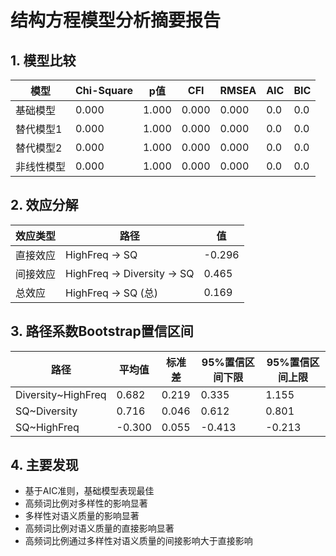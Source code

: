# 结构方程模型分析摘要报告

## 1. 模型比较

| 模型 | Chi-Square | p值 | CFI | RMSEA | AIC | BIC |
|------|------------|-----|-----|-------|-----|-----|
| 基础模型 | 0.000 | 1.000 | 0.000 | 0.000 | 0.0 | 0.0 |
| 替代模型1 | 0.000 | 1.000 | 0.000 | 0.000 | 0.0 | 0.0 |
| 替代模型2 | 0.000 | 1.000 | 0.000 | 0.000 | 0.0 | 0.0 |
| 非线性模型 | 0.000 | 1.000 | 0.000 | 0.000 | 0.0 | 0.0 |

## 2. 效应分解

| 效应类型 | 路径 | 值 |
|---------|------|----|
| 直接效应 | HighFreq -> SQ | -0.296 |
| 间接效应 | HighFreq -> Diversity -> SQ | 0.465 |
| 总效应 | HighFreq -> SQ (总) | 0.169 |

## 3. 路径系数Bootstrap置信区间

| 路径 | 平均值 | 标准差 | 95%置信区间下限 | 95%置信区间上限 |
|------|--------|--------|----------------|----------------|
| Diversity~HighFreq | 0.682 | 0.219 | 0.335 | 1.155 |
| SQ~Diversity | 0.716 | 0.046 | 0.612 | 0.801 |
| SQ~HighFreq | -0.300 | 0.055 | -0.413 | -0.213 |

## 4. 主要发现

- 基于AIC准则，基础模型表现最佳
- 高频词比例对多样性的影响显著
- 多样性对语义质量的影响显著
- 高频词比例对语义质量的直接影响显著
- 高频词比例通过多样性对语义质量的间接影响大于直接影响
